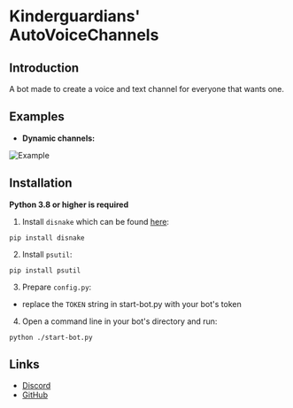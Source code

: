 # Kinderguardians' AutoVoiceChannels

## Introduction

A bot made to create a voice and text channel for everyone that wants one.

## Examples

- **Dynamic channels:**

![Example](https://i.imgur.com/40zpISm.gif)

## Installation

**Python 3.8 or higher is required**

1. Install `disnake` which can be found [here](https://github.com/Rapptz/discord.py):
```
pip install disnake
```
2. Install `psutil`:
```
pip install psutil
```
3. Prepare `config.py`:
  - replace the `TOKEN` string in start-bot.py with your bot's token

4. Open a command line in your bot's directory and run:
```
python ./start-bot.py
```

## Links

- [Discord](https://discord.gg/kinderguardians)
- [GitHub](https://github.com/Raikozen/KG-AutoVoiceChannels)
